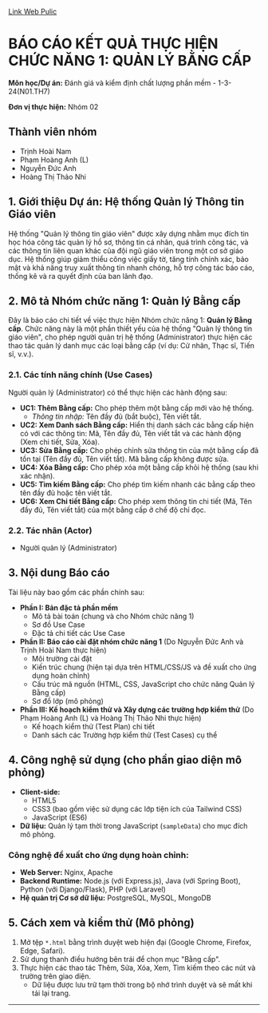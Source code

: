 [Link Web Pulic](https://vjintageboy.github.io/software-testing-g2/?fbclid=IwZXh0bgNhZW0CMTEAAR4kdbqePu4txXnG8gtX4Ny_qsdHzr7UgKcSVeuTgnlH656DqhngMRqFQ5lRwA_aem_xITQ5LlDpBxpPGmpO0BJkg)
# BÁO CÁO KẾT QUẢ THỰC HIỆN CHỨC NĂNG 1: QUẢN LÝ BẰNG CẤP

**Môn học/Dự án:** Đánh giá và kiểm định chất lượng phần mềm - 1-3-24(N01.TH7)

**Đơn vị thực hiện:** Nhóm 02

## Thành viên nhóm

* Trịnh Hoài Nam
* Phạm Hoàng Anh (L)
* Nguyễn Đức Anh
* Hoàng Thị Thảo Nhi

## 1. Giới thiệu Dự án: Hệ thống Quản lý Thông tin Giáo viên

Hệ thống "Quản lý thông tin giáo viên" được xây dựng nhằm mục đích tin học hóa công tác quản lý hồ sơ, thông tin cá nhân, quá trình công tác, và các thông tin liên quan khác của đội ngũ giáo viên trong một cơ sở giáo dục. Hệ thống giúp giảm thiểu công việc giấy tờ, tăng tính chính xác, bảo mật và khả năng truy xuất thông tin nhanh chóng, hỗ trợ công tác báo cáo, thống kê và ra quyết định của ban lãnh đạo.

## 2. Mô tả Nhóm chức năng 1: Quản lý Bằng cấp

Đây là báo cáo chi tiết về việc thực hiện Nhóm chức năng 1: **Quản lý Bằng cấp**. Chức năng này là một phần thiết yếu của hệ thống "Quản lý thông tin giáo viên", cho phép người quản trị hệ thống (Administrator) thực hiện các thao tác quản lý danh mục các loại bằng cấp (ví dụ: Cử nhân, Thạc sĩ, Tiến sĩ, v.v.).

### 2.1. Các tính năng chính (Use Cases)

Người quản lý (Administrator) có thể thực hiện các hành động sau:

* **UC1: Thêm Bằng cấp:** Cho phép thêm một bằng cấp mới vào hệ thống.
    * *Thông tin nhập:* Tên đầy đủ (bắt buộc), Tên viết tắt.
* **UC2: Xem Danh sách Bằng cấp:** Hiển thị danh sách các bằng cấp hiện có với các thông tin: Mã, Tên đầy đủ, Tên viết tắt và các hành động (Xem chi tiết, Sửa, Xóa).
* **UC3: Sửa Bằng cấp:** Cho phép chỉnh sửa thông tin của một bằng cấp đã tồn tại (Tên đầy đủ, Tên viết tắt). Mã bằng cấp không được sửa.
* **UC4: Xóa Bằng cấp:** Cho phép xóa một bằng cấp khỏi hệ thống (sau khi xác nhận).
* **UC5: Tìm kiếm Bằng cấp:** Cho phép tìm kiếm nhanh các bằng cấp theo tên đầy đủ hoặc tên viết tắt.
* **UC6: Xem Chi tiết Bằng cấp:** Cho phép xem thông tin chi tiết (Mã, Tên đầy đủ, Tên viết tắt) của một bằng cấp ở chế độ chỉ đọc.

### 2.2. Tác nhân (Actor)

* Người quản lý (Administrator)

## 3. Nội dung Báo cáo

Tài liệu này bao gồm các phần chính sau:

* **Phần I: Bản đặc tả phần mềm**
    * Mô tả bài toán (chung và cho Nhóm chức năng 1)
    * Sơ đồ Use Case
    * Đặc tả chi tiết các Use Case
* **Phần II: Báo cáo cài đặt nhóm chức năng 1** (Do Nguyễn Đức Anh và Trịnh Hoài Nam thực hiện)
    * Môi trường cài đặt
    * Kiến trúc chung (hiện tại dựa trên HTML/CSS/JS và đề xuất cho ứng dụng hoàn chỉnh)
    * Cấu trúc mã nguồn (HTML, CSS, JavaScript cho chức năng Quản lý Bằng cấp)
    * Sơ đồ lớp (mô phỏng)
* **Phần III: Kế hoạch kiểm thử và Xây dựng các trường hợp kiểm thử** (Do Phạm Hoàng Anh (L) và Hoàng Thị Thảo Nhi thực hiện)
    * Kế hoạch kiểm thử (Test Plan) chi tiết
    * Danh sách các Trường hợp kiểm thử (Test Cases) cụ thể

## 4. Công nghệ sử dụng (cho phần giao diện mô phỏng)

* **Client-side:**
    * HTML5
    * CSS3 (bao gồm việc sử dụng các lớp tiện ích của Tailwind CSS)
    * JavaScript (ES6)
* **Dữ liệu:** Quản lý tạm thời trong JavaScript (`sampleData`) cho mục đích mô phỏng.

### Công nghệ đề xuất cho ứng dụng hoàn chỉnh:

* **Web Server:** Nginx, Apache
* **Backend Runtime:** Node.js (với Express.js), Java (với Spring Boot), Python (với Django/Flask), PHP (với Laravel)
* **Hệ quản trị Cơ sở dữ liệu:** PostgreSQL, MySQL, MongoDB

## 5. Cách xem và kiểm thử (Mô phỏng)

1.  Mở tệp `*.html` bằng trình duyệt web hiện đại (Google Chrome, Firefox, Edge, Safari).
2.  Sử dụng thanh điều hướng bên trái để chọn mục "Bằng cấp".
3.  Thực hiện các thao tác Thêm, Sửa, Xóa, Xem, Tìm kiếm theo các nút và trường trên giao diện.
    * Dữ liệu được lưu trữ tạm thời trong bộ nhớ trình duyệt và sẽ mất khi tải lại trang.

---
